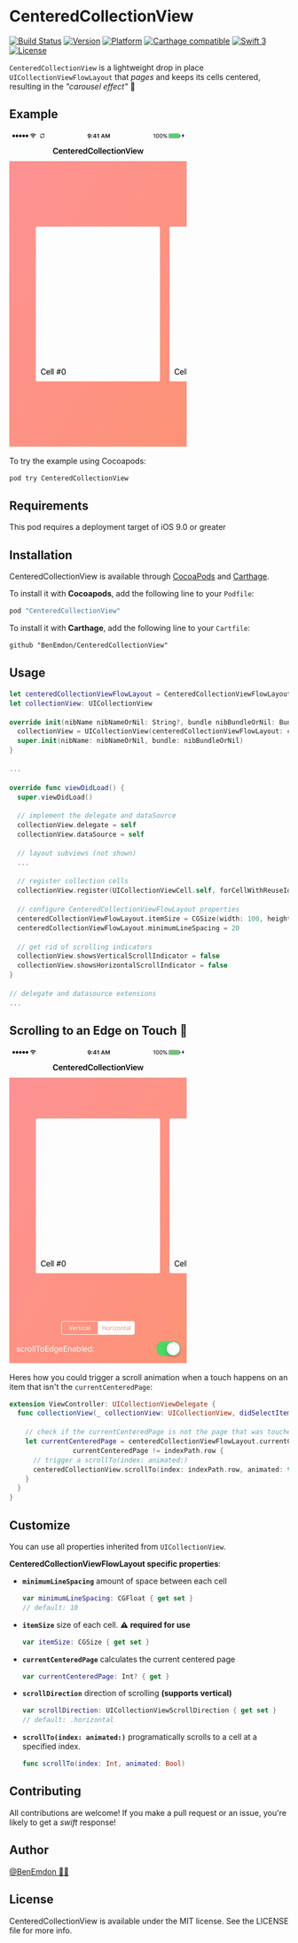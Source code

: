 # CenteredCollectionView
[![Build Status](https://travis-ci.org/BenEmdon/CenteredCollectionView.svg?branch=master)](https://travis-ci.org/BenEmdon/CenteredCollectionView)
[![Version](https://img.shields.io/cocoapods/v/CenteredCollectionView.svg?style=flat)](http://cocoapods.org/pods/CenteredCollectionView)
[![Platform](https://img.shields.io/cocoapods/p/CenteredCollectionView.svg?style=flat)](http://cocoapods.org/pods/CenteredCollectionView)
[![Carthage compatible](https://img.shields.io/badge/Carthage-compatible-4BC51D.svg?style=flat)](https://github.com/Carthage/Carthage)
[![Swift 3](https://img.shields.io/badge/Swift-4-orange.svg?style=flat)](https://swift.org)
[![License](https://img.shields.io/cocoapods/l/CenteredCollectionView.svg?style=flat)](http://cocoapods.org/pods/CenteredCollectionView)

`CenteredCollectionView` is a lightweight drop in place `UICollectionViewFlowLayout` that _pages_ and keeps its cells centered, resulting in the _"carousel effect"_ 🎡

## Example

![Demo](/.github/demo.gif)

To try the example using Cocoapods:
```bash
pod try CenteredCollectionView
```

## Requirements
This pod requires a deployment target of iOS 9.0 or greater

## Installation

CenteredCollectionView is available through [CocoaPods](http://cocoapods.org) and [Carthage](https://github.com/Carthage/Carthage).

To install it with **Cocoapods**, add the following line to your `Podfile`:
```ruby
pod "CenteredCollectionView"
```

To install it with **Carthage**, add the following line to your `Cartfile`:
```
github "BenEmdon/CenteredCollectionView"
```

## Usage
```Swift
let centeredCollectionViewFlowLayout = CenteredCollectionViewFlowLayout()
let collectionView: UICollectionView

override init(nibName nibNameOrNil: String?, bundle nibBundleOrNil: Bundle?) {
  collectionView = UICollectionView(centeredCollectionViewFlowLayout: centeredCollectionViewFlowLayout)
  super.init(nibName: nibNameOrNil, bundle: nibBundleOrNil)
}

...

override func viewDidLoad() {
  super.viewDidLoad()

  // implement the delegate and dataSource
  collectionView.delegate = self
  collectionView.dataSource = self

  // layout subviews (not shown)
  ...

  // register collection cells
  collectionView.register(UICollectionViewCell.self, forCellWithReuseIdentifier: String(describing: UICollectionViewCell.self))

  // configure CenteredCollectionViewFlowLayout properties
  centeredCollectionViewFlowLayout.itemSize = CGSize(width: 100, height: 100)
  centeredCollectionViewFlowLayout.minimumLineSpacing = 20

  // get rid of scrolling indicators
  collectionView.showsVerticalScrollIndicator = false
  collectionView.showsHorizontalScrollIndicator = false
}

// delegate and datasource extensions
...

```

## Scrolling to an Edge on Touch 🎡
![scrollToEdgeEnabled](/.github/ScrollToEdge.gif)

Heres how you could trigger a scroll animation when a touch happens on an item that isn't the `currentCenteredPage`:

```swift
extension ViewController: UICollectionViewDelegate {
  func collectionView(_ collectionView: UICollectionView, didSelectItemAt indexPath: IndexPath) {

    // check if the currentCenteredPage is not the page that was touched
    let currentCenteredPage = centeredCollectionViewFlowLayout.currentCenteredPage,
    			currentCenteredPage != indexPath.row {
      // trigger a scrollTo(index: animated:)
      centeredCollectionView.scrollTo(index: indexPath.row, animated: true)
    }
  }
}
```

## Customize
You can use all properties inherited from `UICollectionView`.

**CenteredCollectionViewFlowLayout specific properties**:

* **`minimumLineSpacing`** amount of space between each cell
  ```Swift
  var minimumLineSpacing: CGFloat { get set }
  // default: 10
  ```

* **`itemSize`** size of each cell. **⚠️ required for use**
  ```Swift
  var itemSize: CGSize { get set }
  ```

* **`currentCenteredPage`** calculates the current centered page
  ```Swift
  var currentCenteredPage: Int? { get }
  ```

* **`scrollDirection`** direction of scrolling **(supports vertical)**
  ```Swift
  var scrollDirection: UICollectionViewScrollDirection { get set }
  // default: .horizontal
  ```

* **`scrollTo(index: animated:)`** programatically scrolls to a cell at a specified index.
  ```Swift
  func scrollTo(index: Int, animated: Bool)
  ```

## Contributing

All contributions are welcome! If you make a pull request or an issue, you're likely to get a _swift_ response!

## Author

[@BenEmdon 👨‍💻](https://twitter.com/BenEmdon)

## License

CenteredCollectionView is available under the MIT license. See the LICENSE file for more info.
